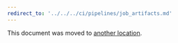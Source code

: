 ```yaml
---
redirect_to: '../../../ci/pipelines/job_artifacts.md'
---
```


This document was moved to [another location](../../../ci/pipelines/job_artifacts.md).

<!-- This redirect file can be deleted after February 1, 2021. -->
<!-- Before deletion, see: https://docs.gitlab.com/ee/development/documentation/#move-or-rename-a-page -->
